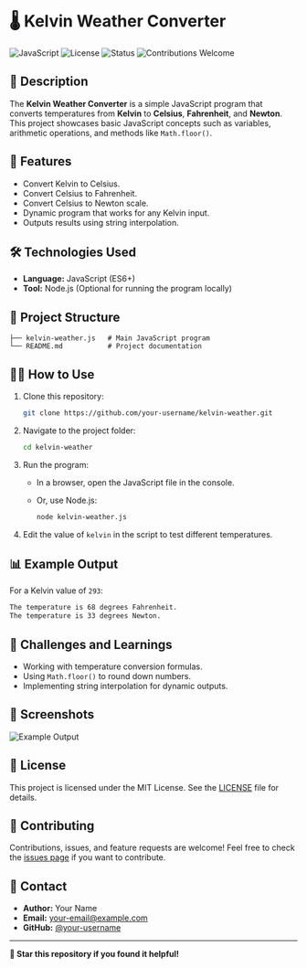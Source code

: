 
# 🌡️ Kelvin Weather Converter

![JavaScript](https://img.shields.io/badge/JavaScript-ES6+-f7df1e?logo=javascript&logoColor=white&style=flat)
![License](https://img.shields.io/badge/license-MIT-brightgreen?style=flat)
![Status](https://img.shields.io/badge/status-Completed-success?style=flat)
![Contributions Welcome](https://img.shields.io/badge/contributions-welcome-orange?style=flat)

## 📖 Description

The **Kelvin Weather Converter** is a simple JavaScript program that converts temperatures from **Kelvin** to **Celsius**, **Fahrenheit**, and **Newton**. This project showcases basic JavaScript concepts such as variables, arithmetic operations, and methods like `Math.floor()`.

## 🚀 Features

- Convert Kelvin to Celsius.
- Convert Celsius to Fahrenheit.
- Convert Celsius to Newton scale.
- Dynamic program that works for any Kelvin input.
- Outputs results using string interpolation.

## 🛠️ Technologies Used

- **Language:** JavaScript (ES6+)
- **Tool:** Node.js (Optional for running the program locally)

## 📂 Project Structure

```
├── kelvin-weather.js   # Main JavaScript program
└── README.md           # Project documentation
```

## 🧑‍💻 How to Use

1. Clone this repository:

   ```bash
   git clone https://github.com/your-username/kelvin-weather.git
   ```

2. Navigate to the project folder:

   ```bash
   cd kelvin-weather
   ```

3. Run the program:

   - In a browser, open the JavaScript file in the console.
   - Or, use Node.js:

     ```bash
     node kelvin-weather.js
     ```

4. Edit the value of `kelvin` in the script to test different temperatures.

## 📊 Example Output

For a Kelvin value of `293`:

```bash
The temperature is 68 degrees Fahrenheit.
The temperature is 33 degrees Newton.
```

## 🎯 Challenges and Learnings

- Working with temperature conversion formulas.
- Using `Math.floor()` to round down numbers.
- Implementing string interpolation for dynamic outputs.

## 📸 Screenshots

![Example Output](https://via.placeholder.com/800x400?text=Example+Program+Output)

## 📜 License

This project is licensed under the MIT License. See the [LICENSE](LICENSE) file for details.

## 🤝 Contributing

Contributions, issues, and feature requests are welcome! Feel free to check the [issues page](https://github.com/your-username/kelvin-weather/issues) if you want to contribute.

## 💌 Contact

- **Author:** Your Name  
- **Email:** your-email@example.com  
- **GitHub:** [@your-username](https://github.com/your-username)  

---

**🌟 Star this repository if you found it helpful!**
